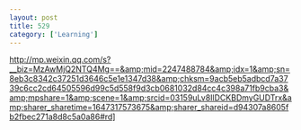 ```yaml
---
layout: post
title: 529
category: ['Learning']
---
```


http://mp.weixin.qq.com/s?__biz=MzAwMjQ2NTQ4Mg==&amp;mid=2247488784&amp;idx=1&amp;sn=8eb3c8342c37251d3646c5e1e1347d38&amp;chksm=9acb5eb5adbcd7a3739c6cc2cd64505596d99c5d558f9d3cb0681032d84cc4c398a71fb9cba3&amp;mpshare=1&amp;scene=1&amp;srcid=03159uLv8IlDCKBDmyGUDTrx&amp;sharer_sharetime=1647317573675&amp;sharer_shareid=d94307a8605fb2fbec271a8d8c5a0a86#rd]


